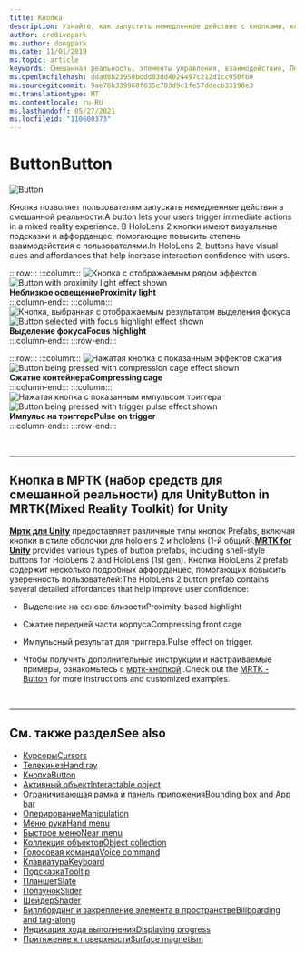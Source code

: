 ```yaml
---
title: Кнопка
description: Узнайте, как запустить немедленное действие с кнопками, которые являются одним из базовых компонентов смешанной реальности.
author: cre8ivepark
ms.author: dongpark
ms.date: 11/01/2019
ms.topic: article
keywords: Смешанная реальность, элементы управления, взаимодействие, Пользовательский интерфейс, UX, гарнитура смешанной реальности, гарнитура Windows Mixed Reality, гарнитура виртуальной реальности, HoloLens, МРТК, набор средств смешанной реальности, кнопка
ms.openlocfilehash: ddad8b23950bddd03dd4024497c212d1cc950fb0
ms.sourcegitcommit: 9ae76b339968f035c703d9c1fe57ddecb33198e3
ms.translationtype: MT
ms.contentlocale: ru-RU
ms.lasthandoff: 05/27/2021
ms.locfileid: "110600373"
---
```

# <a name="button"></a><span data-ttu-id="e2fbd-104">Button</span><span class="sxs-lookup"><span data-stu-id="e2fbd-104">Button</span></span>

![Button](images/UX_Hero_Button.jpg)

<span data-ttu-id="e2fbd-106">Кнопка позволяет пользователям запускать немедленные действия в смешанной реальности.</span><span class="sxs-lookup"><span data-stu-id="e2fbd-106">A button lets your users trigger immediate actions in a mixed reality experience.</span></span> <span data-ttu-id="e2fbd-107">В HoloLens 2 кнопки имеют визуальные подсказки и аффорданцес, помогающие повысить степень взаимодействия с пользователями.</span><span class="sxs-lookup"><span data-stu-id="e2fbd-107">In HoloLens 2, buttons have visual cues and affordances that help increase interaction confidence with users.</span></span> 

:::row:::
    :::column:::
       <span data-ttu-id="e2fbd-108">![Кнопка с отображаемым рядом эффектов](images/UX_Button_Affordance_ProximityLight.jpg)</span><span class="sxs-lookup"><span data-stu-id="e2fbd-108">![Button with proximity light effect shown](images/UX_Button_Affordance_ProximityLight.jpg)</span></span><br>
       <span data-ttu-id="e2fbd-109">**Неблизкое освещение**</span><span class="sxs-lookup"><span data-stu-id="e2fbd-109">**Proximity light**</span></span><br>
    :::column-end:::
    :::column:::
       <span data-ttu-id="e2fbd-110">![Кнопка, выбранная с отображаемым результатом выделения фокуса](images/UX_Button_Affordance_FocusHighlight.jpg)</span><span class="sxs-lookup"><span data-stu-id="e2fbd-110">![Button selected with focus highlight effect shown](images/UX_Button_Affordance_FocusHighlight.jpg)</span></span><br>
        <span data-ttu-id="e2fbd-111">**Выделение фокуса**</span><span class="sxs-lookup"><span data-stu-id="e2fbd-111">**Focus highlight**</span></span><br>
    :::column-end:::
:::row-end:::

:::row:::
    :::column:::
       <span data-ttu-id="e2fbd-112">![Нажатая кнопка с показанным эффектов сжатия](images/UX_Button_Affordance_Compression.jpg)</span><span class="sxs-lookup"><span data-stu-id="e2fbd-112">![Button being pressed with compression cage effect shown](images/UX_Button_Affordance_Compression.jpg)</span></span><br>
       <span data-ttu-id="e2fbd-113">**Сжатие контейнера**</span><span class="sxs-lookup"><span data-stu-id="e2fbd-113">**Compressing cage**</span></span><br>
    :::column-end:::
    :::column:::
       <span data-ttu-id="e2fbd-114">![Нажатая кнопка с показанным импульсом триггера](images/UX_Button_Affordance_Pulse.jpg)</span><span class="sxs-lookup"><span data-stu-id="e2fbd-114">![Button being pressed with trigger pulse effect shown](images/UX_Button_Affordance_Pulse.jpg)</span></span><br>
        <span data-ttu-id="e2fbd-115">**Импульс на триггере**</span><span class="sxs-lookup"><span data-stu-id="e2fbd-115">**Pulse on trigger**</span></span><br>
    :::column-end:::
:::row-end:::

<br>

---

## <a name="button-in-mrtkmixed-reality-toolkit-for-unity"></a><span data-ttu-id="e2fbd-116">Кнопка в МРТК (набор средств для смешанной реальности) для Unity</span><span class="sxs-lookup"><span data-stu-id="e2fbd-116">Button in MRTK(Mixed Reality Toolkit) for Unity</span></span>
<span data-ttu-id="e2fbd-117">**[Мртк для Unity](https://github.com/Microsoft/MixedRealityToolkit-Unity)** предоставляет различные типы кнопок Prefabs, включая кнопки в стиле оболочки для hololens 2 и hololens (1-й общий).</span><span class="sxs-lookup"><span data-stu-id="e2fbd-117">**[MRTK for Unity](https://github.com/Microsoft/MixedRealityToolkit-Unity)** provides various types of button prefabs, including shell-style buttons for HoloLens 2 and HoloLens (1st gen).</span></span> <span data-ttu-id="e2fbd-118">Кнопка HoloLens 2 prefab содержит несколько подробных аффорданцес, помогающих повысить уверенность пользователей:</span><span class="sxs-lookup"><span data-stu-id="e2fbd-118">The HoloLens 2 button prefab contains several detailed affordances that help improve user confidence:</span></span>

* <span data-ttu-id="e2fbd-119">Выделение на основе близости</span><span class="sxs-lookup"><span data-stu-id="e2fbd-119">Proximity-based highlight</span></span>
* <span data-ttu-id="e2fbd-120">Сжатие передней части корпуса</span><span class="sxs-lookup"><span data-stu-id="e2fbd-120">Compressing front cage</span></span>
* <span data-ttu-id="e2fbd-121">Импульсный результат для триггера.</span><span class="sxs-lookup"><span data-stu-id="e2fbd-121">Pulse effect on trigger.</span></span>

* <span data-ttu-id="e2fbd-122">Чтобы получить дополнительные инструкции и настраиваемые примеры, ознакомьтесь с [мртк-кнопкой](/windows/mixed-reality/mrtk-unity/features/ux-building-blocks/button) .</span><span class="sxs-lookup"><span data-stu-id="e2fbd-122">Check out the [MRTK - Button](/windows/mixed-reality/mrtk-unity/features/ux-building-blocks/button) for more instructions and customized examples.</span></span>

<br>

---

## <a name="see-also"></a><span data-ttu-id="e2fbd-123">См. также раздел</span><span class="sxs-lookup"><span data-stu-id="e2fbd-123">See also</span></span>

* [<span data-ttu-id="e2fbd-124">Курсоры</span><span class="sxs-lookup"><span data-stu-id="e2fbd-124">Cursors</span></span>](cursors.md)
* [<span data-ttu-id="e2fbd-125">Телекинез</span><span class="sxs-lookup"><span data-stu-id="e2fbd-125">Hand ray</span></span>](point-and-commit.md)
* [<span data-ttu-id="e2fbd-126">Кнопка</span><span class="sxs-lookup"><span data-stu-id="e2fbd-126">Button</span></span>](button.md)
* [<span data-ttu-id="e2fbd-127">Активный объект</span><span class="sxs-lookup"><span data-stu-id="e2fbd-127">Interactable object</span></span>](interactable-object.md)
* [<span data-ttu-id="e2fbd-128">Ограничивающая рамка и панель приложения</span><span class="sxs-lookup"><span data-stu-id="e2fbd-128">Bounding box and App bar</span></span>](app-bar-and-bounding-box.md)
* [<span data-ttu-id="e2fbd-129">Оперирование</span><span class="sxs-lookup"><span data-stu-id="e2fbd-129">Manipulation</span></span>](direct-manipulation.md)
* [<span data-ttu-id="e2fbd-130">Меню руки</span><span class="sxs-lookup"><span data-stu-id="e2fbd-130">Hand menu</span></span>](hand-menu.md)
* [<span data-ttu-id="e2fbd-131">Быстрое меню</span><span class="sxs-lookup"><span data-stu-id="e2fbd-131">Near menu</span></span>](near-menu.md)
* [<span data-ttu-id="e2fbd-132">Коллекция объектов</span><span class="sxs-lookup"><span data-stu-id="e2fbd-132">Object collection</span></span>](object-collection.md)
* [<span data-ttu-id="e2fbd-133">Голосовая команда</span><span class="sxs-lookup"><span data-stu-id="e2fbd-133">Voice command</span></span>](voice-input.md)
* [<span data-ttu-id="e2fbd-134">Клавиатура</span><span class="sxs-lookup"><span data-stu-id="e2fbd-134">Keyboard</span></span>](keyboard.md)
* [<span data-ttu-id="e2fbd-135">Подсказка</span><span class="sxs-lookup"><span data-stu-id="e2fbd-135">Tooltip</span></span>](tooltip.md)
* [<span data-ttu-id="e2fbd-136">Планшет</span><span class="sxs-lookup"><span data-stu-id="e2fbd-136">Slate</span></span>](slate.md)
* [<span data-ttu-id="e2fbd-137">Ползунок</span><span class="sxs-lookup"><span data-stu-id="e2fbd-137">Slider</span></span>](slider.md)
* [<span data-ttu-id="e2fbd-138">Шейдер</span><span class="sxs-lookup"><span data-stu-id="e2fbd-138">Shader</span></span>](shader.md)
* [<span data-ttu-id="e2fbd-139">Биллбординг и закрепление элемента в пространстве</span><span class="sxs-lookup"><span data-stu-id="e2fbd-139">Billboarding and tag-along</span></span>](billboarding-and-tag-along.md)
* [<span data-ttu-id="e2fbd-140">Индикация хода выполнения</span><span class="sxs-lookup"><span data-stu-id="e2fbd-140">Displaying progress</span></span>](progress.md)
* [<span data-ttu-id="e2fbd-141">Притяжение к поверхности</span><span class="sxs-lookup"><span data-stu-id="e2fbd-141">Surface magnetism</span></span>](surface-magnetism.md)